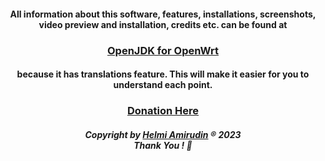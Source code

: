 
<h4 align="center">All information about this software, features, installations, screenshots, video preview and installation, credits etc. can be found at</h4>
<h3 align="center"><a href="https://www.helmiau.com/blog/openwrt-jdk">OpenJDK for OpenWrt</a></h3>
<h4 align="center">because it has translations feature. This will make it easier for you to understand each point.</h4>


<h3 align="center"><a href="https://www.helmiau.com/pay/index_en.html">Donation Here</a></h3>

<h5 align="center">Copyright by <a href="http://www.helmiau.com">Helmi Amirudin</a> ® 2023 <br> Thank You ! 🤝</h5>
